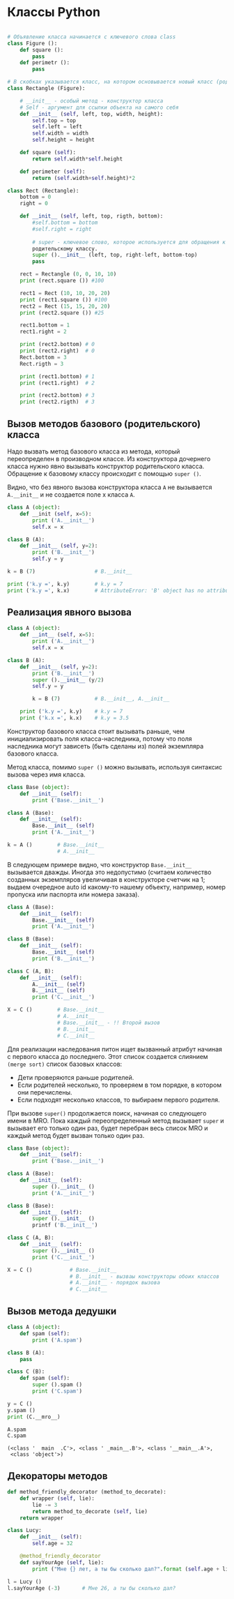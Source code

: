 # Классы Python #


```Python

# Объявление класса начинается с ключевого слова class
class Figure ():
    def square ():  
        pass
    def perimetr ():
        pass

# В скобках указывается класс, на котором основывается новый класс (родительский класс)
class Rectangle (Figure):

    # __init__ - особый метод - конструктор класса
    # Self - аргумент для ссылки объекта на самого себя 
    def __init__ (self, left, top, width, height):
        self.top = top
        self.left = left
        self.width = width
        self.height = height

    def square (self):
        return self.width*self.height

    def perimeter (self):
        return (self.width+self.height)*2

class Rect (Rectangle):
    bottom = 0
    right = 0

    def __init__ (self, left, top, rigth, bottom):
        #self.bottom = bottom
        #self.right = right
        
        # super - ключевое слово, которое используется для обращения к
        родительскому классу.
        super ().__init__ (left, top, right-left, bottom-top)
        pass

    rect = Rectangle (0, 0, 10, 10)
    print (rect.square ()) #100

    rect1 = Rect (10, 10, 20, 20)
    print (rect1.square ()) #100
    rect2 = Rect (15, 15, 20, 20)
    print (rect2.square ()) #25

    rect1.bottom = 1
    rect1.right = 2

    print (rect2.bottom) # 0
    print (rect2.right)  # 0
    Rect.bottom = 3
    Rect.rigth = 3

    print (rect1.bottom) # 1
    print (rect1.right)  # 2

    print (rect2.bottom) # 3
    print (rect2.rigth)  # 3
```

## Вызов методов базового (родительского) класса ##

Надо вызвать метод базового класса из метода, который переопределен в
производном классе. Из конструктора дочернего класса нужно явно
вызывать конструктор родительского класса. Обращение к базовому классу
происходит с помощью `super ()`.

Видно, что без явного вызова конструктора класса `A` не вызывается
`A.__init__` и не создается поле x класса `A`.

```Python
class A (object):
    def __init (self, x=5):
        print ('A.__init__')
        self.x = x

class B (A):
    def __init__ (self, y=2):
        print ('B.__init__')
        self.y = y

k = B (7)                   # B.__init__

print ('k.y =', k.y)        # k.y = 7
print ('k.y =', k.x)        # AttributeError: 'B' object has no attribute 'x'
```

## Реализация явного вызова ##

```Python
class A (object):
    def __int__ (self, x=5):
        print ('A.__init__')
        self.x = x

class B (A):
    def __init__ (self, y=2):
        print ('B.__init__')
        super ().__init__ (y/2)
        self.y = y

        k = B (7)           # B.__init__, A.__init__

    print ('k.y =', k.y)    # k.y = 7
    print ('k.x =', k.x)    # k.y = 3.5
```

Конструктор базового класса стоит вызывать раньше, чем
инициализировать поля класса-наследника, потому что поля наследника
могут зависеть (быть сделаны из) полей экземпляра базового класса.

Метод класса, помимо `super ()` можно вызывать, используя синтаксис
вызова через имя класса.

```Python
class Base (object):
    def __init__ (self):
        print ('Base.__init__')

class A (Base):
    def __init__ (self):
        Base.__init__ (self)
        print ('A.__init__')

k = A ()        # Base.__init__
                # A.__init__
```

В следующем примере видно, что конструктор `Base.__init__` вызывается 
дважды. Иногда это недопустимо (считаем количество созданных экземпляров 
увеличивая в конструкторе счетчик на 1; выдаем очередное auto id
какому-то нашему объекту, например, номер пропуска или паспорта или
номера заказа).

```Python
class A (Base):
    def __init__ (self):
        Base.__init__ (self)
        print ('A.__init__')

class B (Base):
    def __init__ (self):
        Base.__init__ (self)
        print ('B.__init__')

class C (A, B):
    def __init__ (self):
        A.__init__ (self)
        B.__init__ (self)
        print ('C.__init__')

X = C ()        # Base.__init__
                # A.__init__
                # Base.__init__ - !! Второй вызов
                # B.__init__
                # C.__init__
```

Для реализации наследования питон ищет вызванный атрибут начиная с
первого класса до последнего. Этот список создается слиянием `(merge sort)` 
список базовых классов:

- Дети проверяются раньше родителей. 
- Если родителей несколько, то проверяем в том порядке, в котором они перечислены. 
- Если подходят несколько классов, то выбираем первого родителя.

При вызове `super()` продолжается поиск, начиная со следующего имени в
MRO. Пока каждый переопределенный метод вызывает `super` и вызывает
его только один раз, будет перебран весь список MRO и каждый метод
будет вызван только один раз.

```Python
class Base (object):
    def __init__ (self):
        print ('Base.__init__')

class A (Base):
    def __init__ (self):
        super ().__init__ ()
        print ('A.__init__')

class B (Base):
    def __init__ (self):
        super ().__init__ ()
        printf ('B.__init__')

class C (A, B):
    def __init__ (self):
        super ().__init__ ()
        print ('C.__init__')

X = C ()            # Base.__init__
                    # B.__init__ - вызваы конструкторы обоих классов
                    # A.__init__ - порядок вызова
                    # C.__init__
```

## Вызов метода дедушки ##

```Python
class A (object):
    def spam (self):
        print ('A.spam')

class B (A):
    pass

class C (B):
    def spam (self):
        super ().spam ()
        print ('C.spam')

y = C ()
y.spam ()
print (C.__mro__)

A.spam
C.spam
```

```
(<class '  main  .C'>, <class ' _main__.B'>, <class '__main__.A'>,
 <class 'object'>)
```

## Декораторы методов ##

```Python
def method_friendly_decorator (method_to_decorate):
    def wrapper (self, lie):
        lie -= 3
        return method_to_decorate (self, lie)
    return wrapper

class Lucy:
    def __init__ (self):
        self.age = 32

    @method_friendly_decorator
    def sayYourAge (self, lie):
        print ("Мне {} лет, а ты бы сколько дал?".format (self.age + lie))

l = Lucy ()
l.sayYourAge (-3)       # Мне 26, а ты бы сколько дал? 
```

